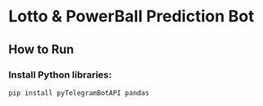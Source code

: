 # Lotto & PowerBall Prediction Bot

## How to Run

### Install Python libraries:
```bash
pip install pyTelegramBotAPI pandas
